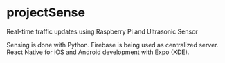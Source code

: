 # projectSense

Real-time traffic updates using Raspberry Pi and Ultrasonic Sensor

Sensing is done with Python.
Firebase is being used as centralized server.
React Native for iOS and Android development with Expo (XDE).
